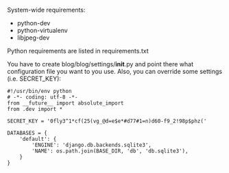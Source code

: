 System-wide requirements:

+   python-dev 
+   python-virtualenv
+   libjpeg-dev

Python requirements are listed in requirements.txt

You have to create blog/blog/settings/__init__.py and point there what 
configuration file you want to you use. Also, you can override some settings 
(i.e. SECRET_KEY):

    #!/usr/bin/env python
    # -*- coding: utf-8 -*-
    from __future__ import absolute_import
    from .dev import *
    
    SECRET_KEY = '0fly3^1*cf(25(vg_@d=e$e*#d77#1=n)d60-f9_2!98p$phz('
    
    DATABASES = {
        'default': {
            'ENGINE': 'django.db.backends.sqlite3',
            'NAME': os.path.join(BASE_DIR, 'db', 'db.sqlite3'),
        }
    }
